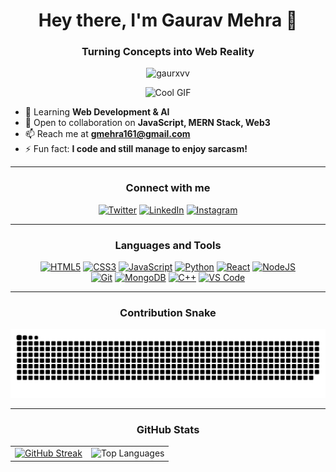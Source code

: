 
<h1 align="center">Hey there, I'm Gaurav Mehra 👋</h1>
<h3 align="center">Turning Concepts into Web Reality</h3>

<p align="center">
  <img src="https://komarev.com/ghpvc/?username=gaurxvv&label=Profile%20Views&color=brightgreen&style=flat-square" alt="gaurxvv" />
</p>

<p align="center">
  <img src="https://user-images.githubusercontent.com/74038190/225813708-98b745f2-7d22-48cf-9150-083f1b00d6c9.gif" alt="Cool GIF" width="400"/>
</p>

- 🌱  Learning **Web Development & AI**
- 💬 Open to collaboration on **JavaScript, MERN Stack, Web3**
- 📫 Reach  me at **gmehra161@gmail.com**
- ⚡ Fun fact: **I code and still manage to enjoy sarcasm!**


---

<h3 align="center">Connect with me</h3>
<p align="center">
  <a href="https://x.com/gauravv28" target="blank"><img src="https://img.icons8.com/fluent/48/000000/twitter.png" alt="Twitter"/></a>
  <a href="https://www.linkedin.com/in/gaurav-mehra-560479277/" target="blank"><img src="https://img.icons8.com/fluent/48/000000/linkedin.png" alt="LinkedIn"/></a>
  <a href="https://instagram.com/gxuravv" target="blank"><img src="https://img.icons8.com/fluent/48/000000/instagram-new.png" alt="Instagram"/></a>
</p>

---

<h3 align="center">Languages and Tools</h3>
<p align="center">
  <a href="https://www.w3.org/html/" target="_blank" rel="noreferrer"><img src="https://cdn.jsdelivr.net/gh/devicons/devicon/icons/html5/html5-original-wordmark.svg" alt="HTML5" width="48" height="48"/></a>
  <a href="https://www.w3schools.com/css/" target="_blank" rel="noreferrer"><img src="https://cdn.jsdelivr.net/gh/devicons/devicon/icons/css3/css3-original-wordmark.svg" alt="CSS3" width="48" height="48"/></a>
  <a href="https://developer.mozilla.org/en-US/docs/Web/JavaScript" target="_blank" rel="noreferrer"><img src="https://cdn.jsdelivr.net/gh/devicons/devicon/icons/javascript/javascript-original.svg" alt="JavaScript" width="48" height="48"/></a>
  <a href="https://www.python.org" target="_blank" rel="noreferrer"><img src="https://cdn.jsdelivr.net/gh/devicons/devicon/icons/python/python-original.svg" alt="Python" width="48" height="48"/></a>
  <a href="https://reactjs.org/" target="_blank" rel="noreferrer"><img src="https://cdn.jsdelivr.net/gh/devicons/devicon/icons/react/react-original-wordmark.svg" alt="React" width="48" height="48"/></a>
  <a href="https://nodejs.org" target="_blank" rel="noreferrer"><img src="https://cdn.jsdelivr.net/gh/devicons/devicon/icons/nodejs/nodejs-original.svg" alt="NodeJS" width="48" height="48"/></a><br/>
  <a href="https://git-scm.com/" target="_blank" rel="noreferrer"><img src="https://cdn.jsdelivr.net/gh/devicons/devicon/icons/git/git-original-wordmark.svg" alt="Git" width="48" height="48"/></a>
  <a href="https://www.mongodb.com/" target="_blank" rel="noreferrer"><img src="https://cdn.jsdelivr.net/gh/devicons/devicon/icons/mongodb/mongodb-original-wordmark.svg" alt="MongoDB" width="48" height="48"/></a>
  <a href="https://www.w3schools.com/cpp/" target="_blank" rel="noreferrer"><img src="https://cdn.jsdelivr.net/gh/devicons/devicon/icons/cplusplus/cplusplus-original.svg" alt="C++" width="48" height="48"/></a>
  <a href="https://code.visualstudio.com/" target="_blank" rel="noreferrer"><img src="https://cdn.jsdelivr.net/gh/devicons/devicon/icons/vscode/vscode-original-wordmark.svg" alt="VS Code" width="48" height="48"/></a>
</p>


---

<h3 align="center">Contribution Snake</h3>
<p align="center">
   <img src="https://github.com/Gaurxvv/Gaurxvv/blob/output/github-contribution-grid-snake-dark.svg" alt="Snake animation"/>
</p>

---
<h3 align="center">GitHub Stats</h3>

<table align="center">
  <tr>
    <td>
        <a href="https://git.io/streak-stats"><img src="https://github-readme-streak-stats.herokuapp.com?user=gaurxvv" alt="GitHub Streak" /></a>
    </td>
    <td>
      <img src="https://github-readme-stats.vercel.app/api/top-langs/?username=gaurxvv&layout=compact&theme=radical" alt="Top Languages" width="400"/>
    </td>
  </tr>
</table>
